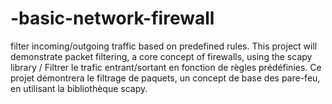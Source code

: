 # -basic-network-firewall
 filter incoming/outgoing traffic based on predefined rules. This project will demonstrate packet filtering, a core concept of firewalls, using the scapy library / Filtrer le trafic entrant/sortant en fonction de règles prédéfinies. Ce projet démontrera le filtrage de paquets, un concept de base des pare-feu, en utilisant la bibliothèque scapy.
